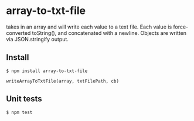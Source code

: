 # array-to-txt-file

takes in an array and will write each value to a text file.
Each value is force-converted toString(), and concatenated with a newline.
Objects are written via JSON.stringify output.

## Install
    $ npm install array-to-txt-file

```
writeArrayToTxtFile(array, txtFilePath, cb)
```

## Unit tests

    $ npm test
